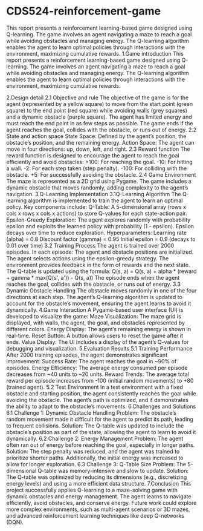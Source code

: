 # CDS524-reinforcement-game
This report presents a reinforcement learning-based game designed using Q-learning. The game involves an agent navigating a maze to reach a goal while avoiding obstacles and managing energy. The Q-learning algorithm enables the agent to learn optimal policies through interactions with the environment, maximizing cumulative rewards.
1.Game introduction
This report presents a reinforcement learning-based game designed using Q-learning. The game involves an agent navigating a maze to reach a goal while avoiding obstacles and managing energy. The Q-learning algorithm enables the agent to learn optimal policies through interactions with the environment, maximizing cumulative rewards.

2.Design detail
2.1 Objective and rule
The objective of the game is for the agent (represented by a yellow square) to move from the start point (green square) to the end point (red square) while avoiding walls (grey squares) and a dynamic obstacle (purple square). The agent has limited energy and must reach the end point in as few steps as possible. The game ends if the agent reaches the goal, collides with the obstacle, or runs out of energy.
2.2 State and action space
State Space: Defined by the agent’s position, the obstacle’s position, and the remaining energy.
Action Space: The agent can move in four directions: up, down, left, and right.
2.3 Reward function
The reward function is designed to encourage the agent to reach the goal efficiently and avoid obstacles:
+100: For reaching the goal.
-10: For hitting a wall.
-2: For each step taken (step penalty).
-100: For colliding with the obstacle.
+5: For successfully avoiding the obstacle.
2.4 Game Environment
The maze is represented as a 2D grid using Pygame. The game includes a dynamic obstacle that moves randomly, adding complexity to the agent’s navigation.
3.Q-Learning Implementation
3.1Q-Learning Algorithm
The Q-learning algorithm is implemented to train the agent to learn an optimal policy. Key components include:
Q-Table: A 5-dimensional array (rows x cols x rows x cols x actions) to store Q-values for each state-action pair.
Epsilon-Greedy Exploration: The agent explores randomly with probability epsilon and exploits the learned policy with probability (1 - epsilon). Epsilon decays over time to reduce exploration.
Hyperparameters:
Learning rate (alpha) = 0.8
Discount factor (gamma) = 0.95
Initial epsilon = 0.9 (decays to 0.01 over time)
3.2 Training Process
The agent is trained over 2000 episodes. In each episode:
The agent and obstacle positions are initialized.
The agent selects actions using the epsilon-greedy strategy.
The environment provides feedback in the form of rewards and the next state.
The Q-table is updated using the formula:
Q(s, a) = Q(s, a) + alpha * (reward + gamma * max(Q(s', a')) - Q(s, a))
The episode ends when the agent reaches the goal, collides with the obstacle, or runs out of energy.
3.3 Dynamic Obstacle Handling
The obstacle moves randomly in one of the four directions at each step. The agent’s Q-learning algorithm is updated to account for the obstacle’s movement, ensuring the agent learns to avoid it dynamically.
4.Game Interaction
A Pygame-based user interface (UI) is developed to visualize the game:
Maze Visualization: The maze grid is displayed, with walls, the agent, the goal, and obstacles represented by different colors.
Energy Display:  The agent’s remaining energy is shown in real-time.
Reset Button:  A button allows users to reset the game after it ends.
Value Display: The UI includes a display of the agent’s Q-values for debugging and visualization.
5.Evaluation Results
5.1 Training Performance
After 2000 training episodes, the agent demonstrates significant improvement:
Success Rate:  The agent reaches the goal in ~90% of episodes.
Energy Efficiency:  The average energy consumed per episode decreases from ~40 units to ~20 units.
Reward Trends: The average total reward per episode increases from -100 (initial random movements) to +80 (trained agent).
5.2 Test Environment
In a test environment with a fixed obstacle and starting position, the agent consistently reaches the goal while avoiding the obstacle. The agent’s path is optimized, and it demonstrates the ability to adapt to the obstacle’s movements.
6.Challenges and Solutions
6.1 Challenge 1: Dynamic Obstacle Handling
Problem: The obstacle’s random movement made it difficult for the agent to predict its path, leading to frequent collisions.
	Solution: The Q-table was updated to include the obstacle’s position as part of the state, allowing the agent to learn to avoid it dynamically.
6.2 Challenge 2: Energy Management
Problem: The agent often ran out of energy before reaching the goal, especially in longer paths.
	Solution: The step penalty was reduced, and the agent was trained to prioritize shorter paths. Additionally, the initial energy was increased to allow for longer exploration.
6.3 Challenge 3: Q-Table Size
Problem: The 5-dimensional Q-table was memory-intensive and slow to update.
	Solution: The Q-table was optimized by reducing its dimensions (e.g., discretizing energy levels) and using a more efficient data structure.
7.Conclusion
This project successfully applies Q-learning to a maze-solving game with dynamic obstacles and energy management. The agent learns to navigate efficiently, avoid obstacles, and conserve energy. Future work could explore more complex environments, such as multi-agent scenarios or 3D mazes, and advanced reinforcement learning techniques like deep Q-networks (DQN).
